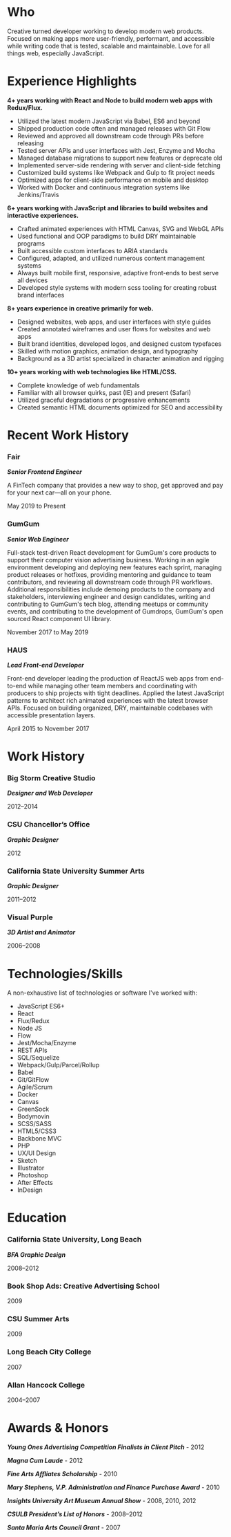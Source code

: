 # Who

Creative turned developer working to develop modern web products. Focused on making apps more user-friendly, performant, and accessible while writing code that is tested, scalable and maintainable. Love for all things web, especially JavaScript.

# Experience Highlights

**4+ years working with React and Node to build modern web apps with Redux/Flux.**

-   Utilized the latest modern JavaScript via Babel, ES6 and beyond
-   Shipped production code often and managed releases with Git Flow
-   Reviewed and approved all downstream code through PRs before releasing
-   Tested server APIs and user interfaces with Jest, Enzyme and Mocha
-   Managed database migrations to support new features or deprecate old
-   Implemented server-side rendering with server and client-side fetching
-   Customized build systems like Webpack and Gulp to fit project needs
-   Optimized apps for client-side performance on mobile and desktop
-   Worked with Docker and continuous integration systems like Jenkins/Travis

**6+ years working with JavaScript and libraries to build websites and interactive experiences.**

-   Crafted animated experiences with HTML Canvas, SVG and WebGL APIs
-   Used functional and OOP paradigms to build DRY maintainable programs
-   Built accessible custom interfaces to ARIA standards
-   Configured, adapted, and utilized numerous content management systems
-   Always built mobile first, responsive, adaptive front-ends to best serve all devices
-   Developed style systems with modern scss tooling for creating robust brand interfaces

**8+ years experience in creative primarily for web.**

-   Designed websites, web apps, and user interfaces with style guides
-   Created annotated wireframes and user flows for websites and web apps
-   Built brand identities, developed logos, and designed custom typefaces
-   Skilled with motion graphics, animation design, and typography
-   Background as a 3D artist specialized in character animation and rigging

**10+ years working with web technologies like HTML/CSS.**

-   Complete knowledge of web fundamentals
-   Familiar with all browser quirks, past (IE) and present (Safari)
-   Utilized graceful degradations or progressive enhancements
-   Created semantic HTML documents optimized for SEO and accessibility

# Recent Work History

### Fair

**_Senior Frontend Engineer_**

A FinTech company that provides a new way to shop, get approved and pay for your next car—all on your phone.

May 2019 to Present

### GumGum

**_Senior Web Engineer_**

Full-stack test-driven React development for GumGum's core products to support their computer vision advertising business. Working in an agile environment developing and deploying new features each sprint, managing product releases or hotfixes, providing mentoring and guidance to team contributors, and reviewing all downstream code through PR workflows. Additional responsibilities include demoing products to the company and stakeholders, interviewing engineer and design candidates, writing and contributing to GumGum's tech blog, attending meetups or community events, and contributing to the development of Gumdrops, GumGum's open sourced React component UI library.

November 2017 to May 2019

### HAUS

**_Lead Front-end Developer_**

Front-end developer leading the production of ReactJS web apps from end-to-end while managing other team members and coordinating with producers to ship projects with tight deadlines. Applied the latest JavaScript patterns to architect rich animated experiences with the latest browser APIs. Focused on building organized, DRY, maintainable codebases with accessible presentation layers.

April 2015 to November 2017

# Work History

### Big Storm Creative Studio

**_Designer and Web Developer_**

2012–2014

### CSU Chancellor’s Office

**_Graphic Designer_**

2012

### California State University Summer Arts

**_Graphic Designer_**

2011–2012

### Visual Purple

**_3D Artist and Animator_**

2006–2008

# Technologies/Skills

A non-exhaustive list of technologies or software I've worked with:

<div class="two-column">

-   JavaScript ES6+
-   React
-   Flux/Redux
-   Node JS
-   Flow
-   Jest/Mocha/Enzyme
-   REST APIs
-   SQL/Sequelize
-   Webpack/Gulp/Parcel/Rollup
-   Babel
-   Git/GitFlow
-   Agile/Scrum
-   Docker
-   Canvas
-   GreenSock
-   Bodymovin
-   SCSS/SASS
-   HTML5/CSS3
-   Backbone MVC
-   PHP
-   UX/UI Design
-   Sketch
-   Illustrator
-   Photoshop
-   After Effects
-   InDesign

</div>

# Education

### California State University, Long Beach

**_BFA Graphic Design_**

2008–2012

### Book Shop Ads: Creative Advertising School

2009

### CSU Summer Arts

2009

### Long Beach City College

2007

### Allan Hancock College

2004–2007

# Awards & Honors

**_Young Ones Advertising Competition Finalists in Client Pitch_** - 2012

**_Magna Cum Laude_** - 2012

**_Fine Arts Affliates Scholarship_** - 2010

**_Mary Stephens, V.P. Administration and Finance Purchase Award_** - 2010

**_Insights University Art Museum Annual Show_** - 2008, 2010, 2012

**_CSULB President’s List of Honors_** - 2008–2012

**_Santa Maria Arts Council Grant_** - 2007

